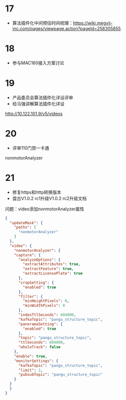 # 17 

- 算法插件化中间预估时间梳理：https://wiki.megvii-inc.com/pages/viewpage.action?pageId=258305855



# 18

- 参与MAC160接入方案讨论



# 19

- 产品委员会算法插件化详设评审
- 给马强讲解算法插件化详设

http://10.122.101.9/v5/videos

# 20

- 评审110门禁一卡通

nonmotorAnalyzer

# 21

- 修复https和http转换版本
- 盘古V1.0.2 rc1升级V1.0.2 rc2升级文档



问题：video添加nonmotorAnalyzer属性

```json
{
  "updateMask": {
    "paths": [
      "nonmotorAnalyzer"
    ]
  },
  "video": {
    "nonmotorAnalyzer": {
    "capture": {
      "analyzeOptions": {
        "extractAttributes": true,
        "extractFeature": true,
        "extractLicensePlate": true
      },
      "cropSetting": {
        "enabled": true
      },
      "filter": {
        "minHeightPixels": 0,
        "minWidthPixels": 0
      },
      "indexTtlSeconds": 604800,
      "kafkaTopic": "pangu_structure_topic",
      "panoramaSetting": {
        "enabled": true
      },
      "topic": "pangu_structure_topic",
      "ttlSeconds": 604800,
      "wholeTrack": false
    },
    "enable": true,
    "monitorSettings": {
      "kafkaTopic": "pangu_structure_topic",
      "limit": 1,
      "pubsubTopic": "pangu_structure_topic"
    }
  }
  }
}
```




